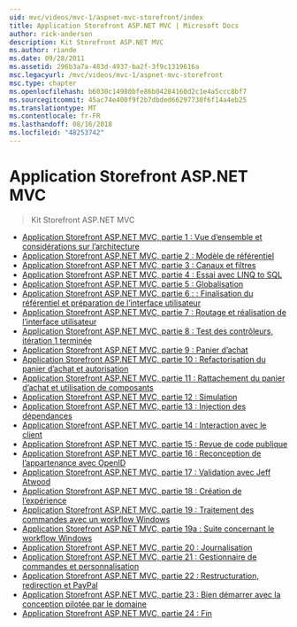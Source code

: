 ```yaml
---
uid: mvc/videos/mvc-1/aspnet-mvc-storefront/index
title: Application Storefront ASP.NET MVC | Microsoft Docs
author: rick-anderson
description: Kit Storefront ASP.NET MVC
ms.author: riande
ms.date: 09/28/2011
ms.assetid: 296b3a7a-483d-4937-ba2f-3f9c1319616a
msc.legacyurl: /mvc/videos/mvc-1/aspnet-mvc-storefront
msc.type: chapter
ms.openlocfilehash: b6030c14980bfe86b04284160d2c1e4a5ccc8bf7
ms.sourcegitcommit: 45ac74e400f9f2b7dbded66297730f6f14a4eb25
ms.translationtype: MT
ms.contentlocale: fr-FR
ms.lasthandoff: 08/16/2018
ms.locfileid: "48253742"
---
```

<a name="aspnet-mvc-storefront"></a>Application Storefront ASP.NET MVC
====================
> Kit Storefront ASP.NET MVC


- [Application Storefront ASP.NET MVC, partie 1 : Vue d’ensemble et considérations sur l’architecture](aspnet-mvc-storefront-part-1-architectural-discussion-and-overview.md)
- [Application Storefront ASP.NET MVC, partie 2 : Modèle de référentiel](aspnet-mvc-storefront-part-2-the-repository-pattern.md)
- [Application Storefront ASP.NET MVC, partie 3 : Canaux et filtres](aspnet-mvc-storefront-part-3-pipes-and-filters.md)
- [Application Storefront ASP.NET MVC, partie 4 : Essai avec LINQ to SQL](aspnet-mvc-storefront-part-4-linq-to-sql-spike.md)
- [Application Storefront ASP.NET MVC, partie 5 : Globalisation](aspnet-mvc-storefront-part-5-globalization.md)
- [Application Storefront ASP.NET MVC, partie 6 : : Finalisation du référentiel et préparation de l’interface utilisateur](aspnet-mvc-storefront-part-6-finishing-the-repository-and-initial-ui-work.md)
- [Application Storefront ASP.NET MVC, partie 7 : Routage et réalisation de l’interface utilisateur](aspnet-mvc-storefront-part-7-routing-and-ui-work.md)
- [Application Storefront ASP.NET MVC, partie 8 : Test des contrôleurs, itération 1 terminée](aspnet-mvc-storefront-part-8-testing-controllers-iteration-1-complete.md)
- [Application Storefront ASP.NET MVC, partie 9 : Panier d’achat](aspnet-mvc-storefront-part-9-the-shopping-cart.md)
- [Application Storefront ASP.NET MVC, partie 10 : Refactorisation du panier d’achat et autorisation](aspnet-mvc-storefront-part-10-shopping-cart-refactor-and-authorization.md)
- [Application Storefront ASP.NET MVC, partie 11 : Rattachement du panier d’achat et utilisation de composants](aspnet-mvc-storefront-part-11-hooking-up-the-shopping-cart-and-using-components.md)
- [Application Storefront ASP.NET MVC, partie 12 : Simulation](aspnet-mvc-storefront-part-12-mocking.md)
- [Application Storefront ASP.NET MVC, partie 13 : Injection des dépendances](aspnet-mvc-storefront-part-13-dependency-injection.md)
- [Application Storefront ASP.NET MVC, partie 14 : Interaction avec le client](aspnet-mvc-storefront-part-14-rich-client-interaction.md)
- [Application Storefront ASP.NET MVC, partie 15 : Revue de code publique](aspnet-mvc-storefront-part-15-public-code-review.md)
- [Application Storefront ASP.NET MVC, partie 16 : Reconception de l’appartenance avec OpenID](aspnet-mvc-storefront-part-16-membership-redo-with-openid.md)
- [Application Storefront ASP.NET MVC, partie 17 : Validation avec Jeff Atwood](aspnet-mvc-storefront-part-17-checkout-with-jeff-atwood.md)
- [Application Storefront ASP.NET MVC, partie 18 : Création de l’expérience](aspnet-mvc-storefront-part-18-creating-an-experience.md)
- [Application Storefront ASP.NET MVC, partie 19 : Traitement des commandes avec un workflow Windows](aspnet-mvc-storefront-part-19-processing-orders-with-windows-workflow.md)
- [Application Storefront ASP.NET MVC, partie 19a : Suite concernant le workflow Windows](aspnet-mvc-storefront-part-19a-windows-workflow-followup.md)
- [Application Storefront ASP.NET MVC, partie 20 : Journalisation](aspnet-mvc-storefront-part-20-logging.md)
- [Application Storefront ASP.NET MVC, partie 21 : Gestionnaire de commandes et personnalisation](aspnet-mvc-storefront-part-21-order-manager-and-personalization.md)
- [Application Storefront ASP.NET MVC, partie 22 : Restructuration, redirection et PayPal](aspnet-mvc-storefront-part-22-restructuring-rerouting-and-paypal.md)
- [Application Storefront ASP.NET MVC, partie 23 : Bien démarrer avec la conception pilotée par le domaine](aspnet-mvc-storefront-part-23-getting-started-with-domain-driven-design.md)
- [Application Storefront ASP.NET MVC, partie 24 : Fin](aspnet-mvc-storefront-part-24-finis.md)
